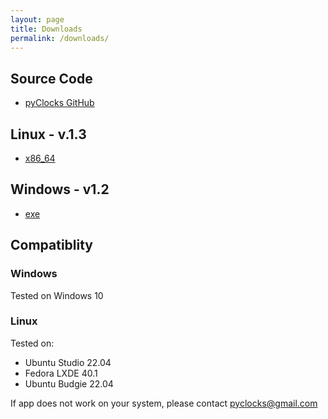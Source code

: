 ```yaml
---
layout: page
title: Downloads
permalink: /downloads/
---
```

## Source Code
- [pyClocks GitHub][src]

## Linux - v.1.3
- [x86_64][x86_64]

## Windows - v1.2
- [exe][exe]

## Compatiblity
### Windows
Tested on Windows 10

### Linux
Tested on:
- Ubuntu Studio 22.04
- Fedora LXDE 40.1
- Ubuntu Budgie 22.04

If app does not work on your system, please contact [pyclocks@gmail.com](mailto:pyclocks@gmail.com?subject=pyClocks%20Question%20or%20Bug)


[src]: https://github.com/milessic/pyClocks
[x86_64]: https://drive.usercontent.google.com/download?id=1_Op1OXSaw6mODvM7-HWI7dSaXNCCHEDm&export=download&authuser=0&confirm=t&uuid=cfc9485d-f1d8-4b3f-96cc-19977d09b5df&at=AN_67v2cR6liyExbTu0m726Bfr_P%3A1727614093701
[exe]: https://drive.google.com/file/d/1N14gEW4D4Au2EbxPlyEfDj6SlaVC_igj/view?usp=sharing
[dmg]: about:blank

